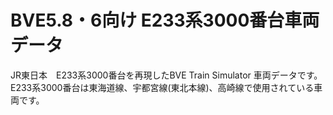 # BVE5.8・6向け E233系3000番台車両データ

JR東日本　E233系3000番台を再現したBVE Train Simulator 車両データです。  
E233系3000番台は東海道線、宇都宮線(東北本線)、高崎線で使用されている車両です。
